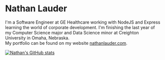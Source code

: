 # Nathan Lauder

I'm a Software Engineer at GE Healthcare working with NodeJS and Express learning the world of corporate development.  I'm finishing the last year of my Computer Science major and Data Science minor at Creighton University in Omaha, Nebraska.  
My portfolio can be found on my website [nathanlauder.com](https://nathanlauder.com).

[![Nathan's GitHub stats](https://github-readme-stats.vercel.app/api?username=nathanlauder&count_private=true&hide=prs,contribs&show_icons=true&hide_border=true&bg_color=45,00FF87,60EFFF&title_color=000000&text_color=000000&icon_color=000000)](https://github.com/anuraghazra/github-readme-stats)
